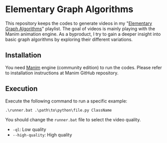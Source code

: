 # Elementary Graph Algorithms
This repository keeps the codes to generate videos in my "[Elementary Graph Algorithms](https://www.youtube.com/watch?v=YWOhCa58e3I&list=PLWkTpUb3t-2zqd2t4j47Wbw1GsxuQKmdX&ab_channel=MahdiDolati)" playlist.
The goal of videos is mainly playing with the Manim animation engine. 
As a byproduct, I try to gain a deeper insight into basic graph algorithms by exploring their different variations.

## Installation
You need [Manim](https://github.com/ManimCommunity/manim/) engine (community edition) to run the codes. 
Please refer to installation instructions at Manim GitHub repository. 

## Execution
Execute the following command to run a specific example:

```
.\runner.bat .\path\to\python\file.py ClassName
```

You should change the `runner.bat` file to select the video quality.
* `-ql`: Low quality
* `--high-quality`: High quality

 